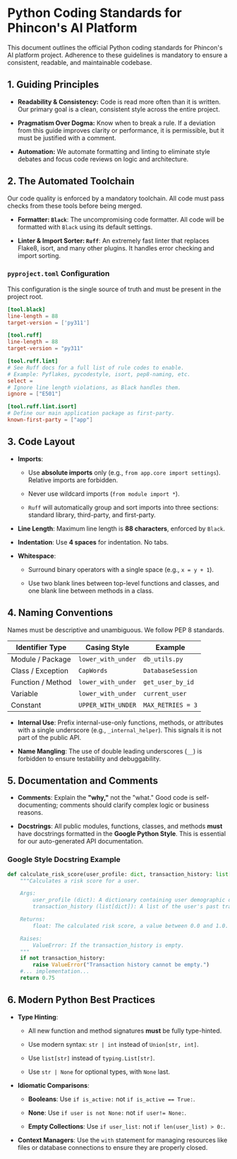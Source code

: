 # Python Coding Standards for Phincon's AI Platform

This document outlines the official Python coding standards for Phincon's AI platform project. Adherence to these guidelines is mandatory to ensure a consistent, readable, and maintainable codebase.

## 1. Guiding Principles

-   **Readability & Consistency:** Code is read more often than it is written. Our primary goal is a clean, consistent style across the entire project.
    
-   **Pragmatism Over Dogma:** Know when to break a rule. If a deviation from this guide improves clarity or performance, it is permissible, but it must be justified with a comment.
    
-   **Automation:** We automate formatting and linting to eliminate style debates and focus code reviews on logic and architecture.
    

## 2. The Automated Toolchain

Our code quality is enforced by a mandatory toolchain. All code must pass checks from these tools before being merged.

-   **Formatter: `Black`**: The uncompromising code formatter. All code will be formatted with `Black` using its default settings.
    
-   **Linter & Import Sorter: `Ruff`**: An extremely fast linter that replaces Flake8, isort, and many other plugins. It handles error checking and import sorting.
    

### `pyproject.toml` Configuration

This configuration is the single source of truth and must be present in the project root.

~~~Toml
[tool.black]
line-length = 88
target-version = ['py311']

[tool.ruff]
line-length = 88
target-version = "py311"

[tool.ruff.lint]
# See Ruff docs for a full list of rule codes to enable.
# Example: Pyflakes, pycodestyle, isort, pep8-naming, etc.
select =
# Ignore line length violations, as Black handles them.
ignore = ["E501"]

[tool.ruff.lint.isort]
# Define our main application package as first-party.
known-first-party = ["app"]
~~~

## 3. Code Layout

-   **Imports**:
    
    -   Use **absolute imports** only (e.g., `from app.core import settings`). Relative imports are forbidden.
        
    -   Never use wildcard imports (`from module import *`).
        
    -   `Ruff` will automatically group and sort imports into three sections: standard library, third-party, and first-party.
        
-   **Line Length**: Maximum line length is **88 characters**, enforced by `Black`.
    
-   **Indentation**: Use **4 spaces** for indentation. No tabs.
    
-   **Whitespace**:
    
    -   Surround binary operators with a single space (e.g., `x = y + 1`).
        
    -   Use two blank lines between top-level functions and classes, and one blank line between methods in a class.
        

## 4. Naming Conventions

Names must be descriptive and unambiguous. We follow PEP 8 standards.

| Identifier Type | Casing Style | Example |
| ----------- | ----------- | ----------- |
| Module / Package | `lower_with_under` | `db_utils.py` |
| Class / Exception | `CapWords` | `DatabaseSession` |
| Function / Method | `lower_with_under` | `get_user_by_id` |
| Variable | `lower_with_under` | `current_user` |
| Constant | `UPPER_WITH_UNDER` | `MAX_RETRIES = 3` |

-   **Internal Use**: Prefix internal-use-only functions, methods, or attributes with a single underscore (e.g., `_internal_helper`). This signals it is not part of the public API.
    
-   **Name Mangling**: The use of double leading underscores (`__`) is forbidden to ensure testability and debuggability.
    

## 5. Documentation and Comments

-   **Comments**: Explain the **"why,"** not the "what." Good code is self-documenting; comments should clarify complex logic or business reasons.
    
-   **Docstrings**: All public modules, functions, classes, and methods **must** have docstrings formatted in the **Google Python Style**. This is essential for our auto-generated API documentation.
    

### Google Style Docstring Example

~~~Python
def calculate_risk_score(user_profile: dict, transaction_history: list[dict]) -> float:
    """Calculates a risk score for a user.

    Args:
        user_profile (dict): A dictionary containing user demographic data.
        transaction_history (list[dict]): A list of the user's past transactions.

    Returns:
        float: The calculated risk score, a value between 0.0 and 1.0.

    Raises:
        ValueError: If the transaction_history is empty.
    """
    if not transaction_history:
        raise ValueError("Transaction history cannot be empty.")
    #... implementation...
    return 0.75
~~~

## 6. Modern Python Best Practices

-   **Type Hinting**:
    
    -   All new function and method signatures **must** be fully type-hinted.
        
    -   Use modern syntax: `str | int` instead of `Union[str, int]`.
        
    -   Use `list[str]` instead of `typing.List[str]`.
        
    -   Use `str | None` for optional types, with `None` last.
        
-   **Idiomatic Comparisons**:
    
    -   **Booleans**: Use `if is_active:` not `if is_active == True:`.
        
    -   **None**: Use `if user is not None:` not `if user!= None:`.
        
    -   **Empty Collections**: Use `if user_list:` not `if len(user_list) > 0:`.
        
-   **Context Managers**: Use the `with` statement for managing resources like files or database connections to ensure they are properly closed.
